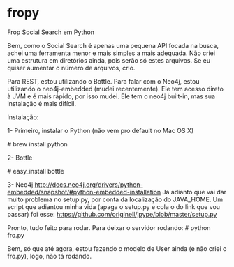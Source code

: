 fropy
=====

Frop Social Search em Python

Bem, como o Social Search é apenas uma pequena API focada na busca, achei uma ferramenta menor e mais simples 
a mais adequada. Não criei uma estrutura em diretórios ainda, pois serão só estes arquivos. Se eu quiser aumentar
o número de arquivos, crio.

Para REST, estou utilizando o Bottle.
Para falar com o Neo4j, estou utilizando o neo4j-embedded (mudei recentemente).
Ele tem acesso direto à JVM e é mais rápido, por isso mudei. Ele tem o neo4j built-in, mas sua instalação é mais
difícil.

Instalação:

1- Primeiro, instalar o Python (não vem pro default no Mac OS X)

\# brew install python

2- Bottle

\# easy_install bottle

3- Neo4j
http://docs.neo4j.org/drivers/python-embedded/snapshot/#python-embedded-installation
Já adianto que vai dar muito problema no setup.py, por conta da localização do JAVA_HOME.
Um script que adiantou minha vida (apaga o setup.py e cola o do link que vou passar) foi esse:
https://github.com/originell/jpype/blob/master/setup.py

Pronto, tudo feito para rodar. Para deixar o servidor rodando:
\# python fro.py

Bem, só que até agora, estou fazendo o modelo de User ainda (e não criei o fro.py), logo, não tá rodando.


